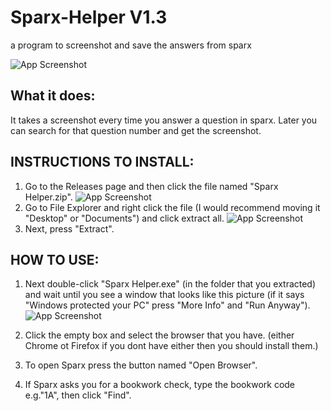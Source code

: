 # Sparx-Helper V1.3
a program to screenshot and save the answers from sparx


![App Screenshot](https://github.com/sKrible45/Sparx-Helper/blob/main/images/TheWindow.png)



## What it does:
It takes a screenshot every time you answer a question in sparx.
Later you can search for that question number and get the screenshot.


## INSTRUCTIONS TO INSTALL:

1. Go to the Releases page and then click the file named "Sparx Helper.zip".
![App Screenshot](https://github.com/sKrible45/Sparx-Helper/blob/main/images/releases.png)
2. Go to File Explorer and right click the file (I would recommend moving it "Desktop" or "Documents") and click extract all.
![App Screenshot](https://github.com/sKrible45/Sparx-Helper/blob/main/images/ExtractFiles.png)
3. Next, press "Extract".

## HOW TO USE:
1. Next double-click "Sparx Helper.exe" (in the folder that you extracted) and wait until you see a window that looks like this picture (if it says "Windows protected your PC" press "More Info" and "Run Anyway").
![App Screenshot](https://github.com/sKrible45/Sparx-Helper/blob/main/images/TheWindow.png)
 
2. Click the empty box and select the browser that you have. (either Chrome ot Firefox if you dont have either then you should install them.)
2. To open Sparx press the button named "Open Browser".
3. If Sparx asks you for a bookwork check, type the bookwork code e.g."1A", then click "Find".

